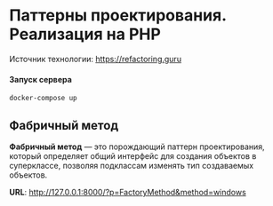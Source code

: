 # Паттерны проектирования. Реализация на PHP
Источник технологии: https://refactoring.guru

#### Запуск сервера
```docker-compose up``` 

## Фабричный метод
**Фабричный метод** — это порождающий паттерн проектирования, который определяет общий интерфейс для создания объектов в суперклассе, позволяя подклассам изменять тип создаваемых объектов.

**URL**: http://127.0.0.1:8000/?p=FactoryMethod&method=windows